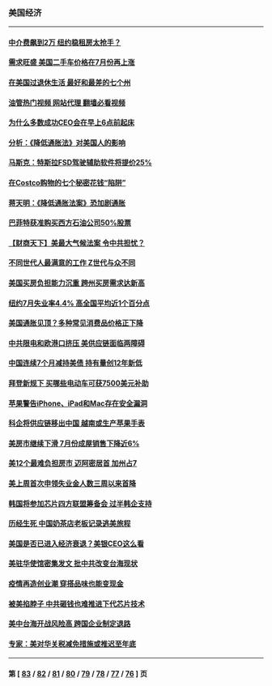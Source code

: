 ### 美国经济
---
#### [中介费飙到2万 纽约稳租房太抢手？](../../pages/ncid1078158/n13807401.md?08221245) 
#### [需求旺盛 美国二手车价格在7月份再上涨](../../pages/ncid1078158/n13807336.md?08221245) 
#### [在美国过退休生活 最好和最差的七个州](../../pages/ncid1078158/n13807260.md?08221245) 
#### [油管热门视频 网站代理 翻墙必看视频](http://209.222.30.114:81/youtube.html?08221245)
#### [为什么多数成功CEO会在早上6点前起床](../../pages/ncid1078158/n13805603.md?08221245) 
#### [分析：《降低通胀法》对美国人的影响](../../pages/ncid1078158/n13807179.md?08221245) 
#### [马斯克：特斯拉FSD驾驶辅助软件将提价25%](../../pages/ncid1078158/n13807264.md?08221245) 
#### [在Costco购物的七个秘密花钱“陷阱”](../../pages/ncid1078158/n13806268.md?08221245) 
#### [蒋天明：《降低通胀法案》恐加剧通胀](../../pages/ncid1078158/n13806996.md?08221245) 
#### [巴菲特获准购买西方石油公司50%股票](../../pages/ncid1078158/n13806796.md?08221245) 
#### [【财商天下】美最大气候法案 令中共担忧？](../../pages/ncid1078158/n13806783.md?08221245) 
#### [不同世代人最满意的工作 Z世代与众不同](../../pages/ncid1078158/n13804109.md?08221245) 
#### [美国买房负担能力沉重 跨州买房需求达新高](../../pages/ncid1078158/n13806456.md?08221245) 
#### [纽约7月失业率4.4% 高全国平均近1个百分点](../../pages/ncid1078158/n13806417.md?08221245) 
#### [美国通胀见顶？多种常见消费品价格正下降](../../pages/ncid1078158/n13806334.md?08221245) 
#### [中共限电和欧港口挤压 美供应链面临两障碍](../../pages/ncid1078158/n13804883.md?08221245) 
#### [中国连续7个月减持美债 持有量创12年新低](../../pages/ncid1078158/n13805844.md?08221245) 
#### [拜登新规下 买哪些电动车可获7500美元补助](../../pages/ncid1078158/n13805753.md?08221245) 
#### [苹果警告iPhone、iPad和Mac存在安全漏洞](../../pages/ncid1078158/n13805570.md?08221245) 
#### [科企将供应链移出中国 越南或生产苹果手表](../../pages/ncid1078158/n13805458.md?08221245) 
#### [美房市继续下滑 7月份成屋销售下降近6%](../../pages/ncid1078158/n13805444.md?08221245) 
#### [美12个最难负担房市 迈阿密居首 加州占7](../../pages/ncid1078158/n13805531.md?08221245) 
#### [美上周首次申领失业金人数三周以来首降](../../pages/ncid1078158/n13805402.md?08221245) 
#### [韩国将参加芯片四方联盟筹备会 过半韩企支持](../../pages/ncid1078158/n13805246.md?08221245) 
#### [历经生死 中国奶茶店老板记录逃美旅程](../../pages/ncid1078158/n13805185.md?08221245) 
#### [美国是否已进入经济衰退？美银CEO这么看](../../pages/ncid1078158/n13805146.md?08221245) 
#### [美驻华使馆密集发文 批中共改变台海现状](../../pages/ncid1078158/n13805136.md?08221245) 
#### [疫情再造创业潮 穿搭品味也能变现金](../../pages/ncid1078158/n13804846.md?08221245) 
#### [被美掐脖子 中共砸钱也难推进下代芯片技术](../../pages/ncid1078158/n13804047.md?08221245) 
#### [美中台海开战风险高 跨国企业制定退路](../../pages/ncid1078158/n13804488.md?08221245) 
#### [专家：美对华关税减免措施或推迟至年底](../../pages/ncid1078158/n13804428.md?08221245) 

---
#### 第 [ [83](./83.md?08221245) / [82](./82.md?08221245) / [81](./81.md?08221245) / [80](./80.md?08221245) / [79](./79.md?08221245) / [78](./78.md?08221245) / [77](./77.md?08221245) / [76](./76.md?08221245) ] 页

